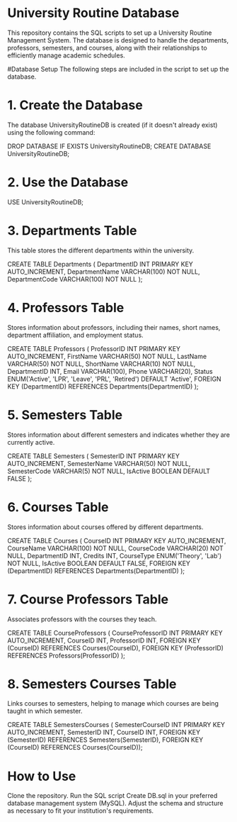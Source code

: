 # University Routine Database

This repository contains the SQL scripts to set up a University Routine Management System. The database is designed to handle the departments, professors, semesters, and courses, along with their relationships to efficiently manage academic schedules.

#Database Setup
The following steps are included in the script to set up the database.

# 1. Create the Database
The database UniversityRoutineDB is created (if it doesn't already exist) using the following command:

DROP DATABASE IF EXISTS UniversityRoutineDB;
CREATE DATABASE UniversityRoutineDB;

# 2. Use the Database
USE UniversityRoutineDB;

# 3. Departments Table
This table stores the different departments within the university.

CREATE TABLE Departments (
    DepartmentID INT PRIMARY KEY AUTO_INCREMENT,
    DepartmentName VARCHAR(100) NOT NULL,
    DepartmentCode VARCHAR(100) NOT NULL
);

# 4. Professors Table
Stores information about professors, including their names, short names, department affiliation, and employment status.

CREATE TABLE Professors (
    ProfessorID INT PRIMARY KEY AUTO_INCREMENT,
    FirstName VARCHAR(50) NOT NULL,
    LastName VARCHAR(50) NOT NULL,
    ShortName VARCHAR(10) NOT NULL,
    DepartmentID INT,
    Email VARCHAR(100),
    Phone VARCHAR(20),
    Status ENUM('Active', 'LPR', 'Leave', 'PRL', 'Retired') DEFAULT 'Active',
    FOREIGN KEY (DepartmentID) REFERENCES Departments(DepartmentID)
);

# 5. Semesters Table
Stores information about different semesters and indicates whether they are currently active.

CREATE TABLE Semesters (
    SemesterID INT PRIMARY KEY AUTO_INCREMENT,
    SemesterName VARCHAR(50) NOT NULL,
    SemesterCode VARCHAR(5) NOT NULL,
    IsActive BOOLEAN DEFAULT FALSE
);

# 6. Courses Table
Stores information about courses offered by different departments.

CREATE TABLE Courses (
    CourseID INT PRIMARY KEY AUTO_INCREMENT,
    CourseName VARCHAR(100) NOT NULL,
    CourseCode VARCHAR(20) NOT NULL,
    DepartmentID INT,
    Credits INT,
    CourseType ENUM('Theory', 'Lab') NOT NULL,
    IsActive BOOLEAN DEFAULT FALSE,
    FOREIGN KEY (DepartmentID) REFERENCES Departments(DepartmentID)
);

# 7. Course Professors Table
Associates professors with the courses they teach.

CREATE TABLE CourseProfessors (
    CourseProfessorID INT PRIMARY KEY AUTO_INCREMENT,
    CourseID INT,
    ProfessorID INT,
    FOREIGN KEY (CourseID) REFERENCES Courses(CourseID),
    FOREIGN KEY (ProfessorID) REFERENCES Professors(ProfessorID)
);

# 8. Semesters Courses Table
Links courses to semesters, helping to manage which courses are being taught in which semester.

CREATE TABLE SemestersCourses (
    SemesterCourseID INT PRIMARY KEY AUTO_INCREMENT,
    SemesterID INT,
    CourseID INT,
    FOREIGN KEY (SemesterID) REFERENCES Semesters(SemesterID),
    FOREIGN KEY (CourseID) REFERENCES Courses(CourseID));

# How to Use
Clone the repository.
Run the SQL script Create DB.sql in your preferred database management system (MySQL).
Adjust the schema and structure as necessary to fit your institution's requirements.
